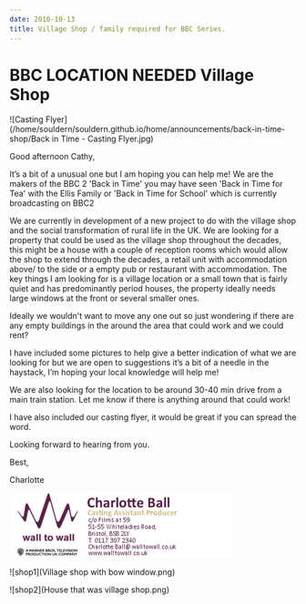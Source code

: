 ```yaml
---
date: 2010-10-13
title: Village Shop / family required for BBC Series.
---
```


# BBC LOCATION NEEDED Village Shop

![Casting Flyer](/home/souldern/souldern.github.io/home/announcements/back-in-time-shop/Back in Time - Casting Flyer.jpg)

Good afternoon Cathy,

 

It’s a bit of a unusual one but I am hoping you can help me! We are the makers of the BBC 2 'Back in Time' you may have seen 'Back in Time for Tea' with the Ellis Family or 'Back in Time for School' which is currently broadcasting on BBC2

 

We are currently in development of a new project to do with the village shop and the social transformation of rural life in the UK.  We are looking for a property that could be used as the village shop throughout the decades, this might be a house with a couple of reception rooms which would allow the shop to extend through the decades, a retail unit with accommodation above/ to the side or a empty pub or restaurant with accommodation. The key things I am looking for is a village location or a small town that is fairly quiet and has predominantly period houses, the property ideally needs large windows at the front or several smaller ones.

 

Ideally we wouldn't want to move any one out so just wondering if there are any empty buildings in the around the area that could work and we could rent?

 

I have included some pictures to help give a better indication of what we are looking for but we are open to suggestions it’s a bit of a needle in the haystack, I’m hoping your local knowledge will help me!

 

We are also looking for the location to be around 30-40 min drive from a main train station. Let me know if there is anything around that could work!

 

I have also included our casting flyer, it would be great if you can spread the word.

 

Looking forward to hearing from you.            

 

Best,

 

Charlotte
     


![Charlotte Ball](cb.png)

![shop1](Village shop with bow window.png)

![shop2](House that was village shop.png)

